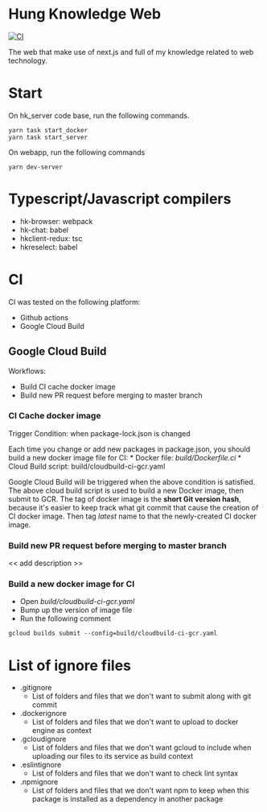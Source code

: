 # Hung Knowledge Web 

[![CI](https://github.com/masterhung0112/hungknow-webapp/workflows/CI/badge.svg)](https://github.com/masterhung0112/hungknow-webapp/actions?query=workflow%3ACI)
<!-- Comment out Circle CI because of unuse
[![CircleCI](https://circleci.com/gh/masterhung0112/hungknow-webapp.svg?style=shield)](https://circleci.com/gh/masterhung0112/hungknow-webapp) 
-->


The web that make use of next.js and full of my knowledge related to web technology.

# Start

On hk_server code base, run the following commands.
```
yarn task start_docker
yarn task start_server
```

On webapp, run the following commands
```
yarn dev-server
```

# Typescript/Javascript compilers

- hk-browser: webpack
- hk-chat: babel
- hkclient-redux: tsc
- hkreselect: babel

# CI

CI was tested on the following platform:
- Github actions
- Google Cloud Build

## Google Cloud Build

Workflows:
* Build CI cache docker image
* Build new PR request before merging to master branch

### CI Cache docker image
Trigger Condition: when package-lock.json is changed

Each time you change or add new packages in package.json, you should build a new docker image file for CI:
    * Docker file: *build/Dockerfile.ci*
    * Cloud Build script: build/cloudbuild-ci-gcr.yaml

Google Cloud Build will be triggered when the above condition is satisfied. The above cloud build script is used to build a new Docker image, then submit to GCR. The tag of docker image is the **short Git version hash**, because it's easier to keep track what git commit that cause the creation of CI docker image. Then tag *latest* name to that the newly-created CI docker image.

### Build new PR request before merging to master branch

<< add description >>

### **Build a new docker image for CI**
- Open *build/cloudbuild-ci-gcr.yaml*
- Bump up the version of image file
- Run the following comment
```
gcloud builds submit --config=build/cloudbuild-ci-gcr.yaml
```

# List of ignore files

* .gitignore
    * List of folders and files that we don't want to submit along with git commit
* .dockerignore
    * List of folders and files that we don't want to upload to docker engine as context
* .gcloudignore
    * List of folders and files that we don't want gcloud to include when uploading our files to its service as build context
* .eslintignore
    * List of folders and files that we don't want to check lint syntax
* .npmignore
    * List of folders and files that we don't want npm to keep when this package is installed as a dependency in another package